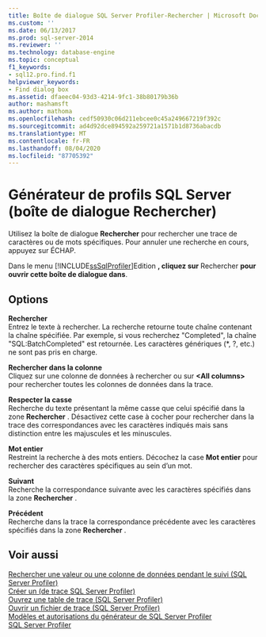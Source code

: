 ```yaml
---
title: Boîte de dialogue SQL Server Profiler-Rechercher | Microsoft Docs
ms.custom: ''
ms.date: 06/13/2017
ms.prod: sql-server-2014
ms.reviewer: ''
ms.technology: database-engine
ms.topic: conceptual
f1_keywords:
- sql12.pro.find.f1
helpviewer_keywords:
- Find dialog box
ms.assetid: dfaeec04-93d3-4214-9fc1-38b80179b36b
author: mashamsft
ms.author: mathoma
ms.openlocfilehash: cedf50930c06d211ebcee0c45a249667219f392c
ms.sourcegitcommit: ad4d92dce894592a259721a1571b1d8736abacdb
ms.translationtype: MT
ms.contentlocale: fr-FR
ms.lasthandoff: 08/04/2020
ms.locfileid: "87705392"
---
```

# <a name="sql-server-profiler---find-dialog-box"></a>Générateur de profils SQL Server (boîte de dialogue Rechercher)
  Utilisez la boîte de dialogue **Rechercher** pour rechercher une trace de caractères ou de mots spécifiques. Pour annuler une recherche en cours, appuyez sur ÉCHAP.  
  
 Dans le menu [!INCLUDE[ssSqlProfiler](../includes/sssqlprofiler-md.md)]Edition **, cliquez sur** Rechercher **pour ouvrir cette boîte de dialogue dans**.  
  
## <a name="options"></a>Options  
 **Rechercher**  
 Entrez le texte à rechercher. La recherche retourne toute chaîne contenant la chaîne spécifiée. Par exemple, si vous recherchez "Completed", la chaîne "SQL:BatchCompleted" est retournée. Les caractères génériques (*, ?, etc.) ne sont pas pris en charge.  
  
 **Rechercher dans la colonne**  
 Cliquez sur une colonne de données à rechercher ou sur **\<All columns>** pour rechercher toutes les colonnes de données dans la trace.  
  
 **Respecter la casse**  
 Recherche du texte présentant la même casse que celui spécifié dans la zone **Rechercher** . Désactivez cette case à cocher pour rechercher dans la trace des correspondances avec les caractères indiqués mais sans distinction entre les majuscules et les minuscules.  
  
 **Mot entier**  
 Restreint la recherche à des mots entiers. Décochez la case **Mot entier** pour rechercher des caractères spécifiques au sein d’un mot.  
  
 **Suivant**  
 Recherche la correspondance suivante avec les caractères spécifiés dans la zone **Rechercher** .  
  
 **Précédent**  
 Recherche dans la trace la correspondance précédente avec les caractères spécifiés dans la zone **Rechercher** .  
  
## <a name="see-also"></a>Voir aussi  
 [Rechercher une valeur ou une colonne de données pendant le suivi &#40;SQL Server Profiler&#41;](../tools/sql-server-profiler/find-a-value-or-data-column-while-tracing-sql-server-profiler.md)   
 [Créer un &#40;de trace SQL Server Profiler&#41;](../tools/sql-server-profiler/create-a-trace-sql-server-profiler.md)   
 [Ouvrez une table de trace &#40;SQL Server Profiler&#41;](../tools/sql-server-profiler/open-a-trace-table-sql-server-profiler.md)   
 [Ouvrir un fichier de trace &#40;SQL Server Profiler&#41;](../tools/sql-server-profiler/open-a-trace-file-sql-server-profiler.md)   
 [Modèles et autorisations du générateur de SQL Server Profiler](../tools/sql-server-profiler/sql-server-profiler-templates-and-permissions.md)   
 [SQL Server Profiler](../tools/sql-server-profiler/sql-server-profiler.md)  
  
  
